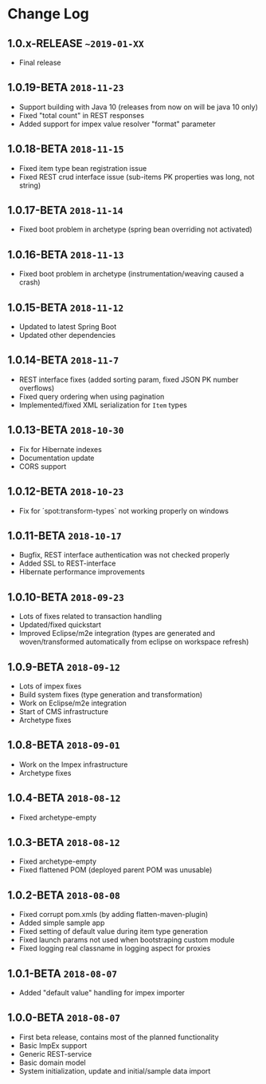 # Change Log

## **1.0.x-RELEASE** `~2019-01-XX`
- Final release

## **1.0.19-BETA** `2018-11-23`
- Support building with Java 10 (releases from now on will be java 10 only)
- Fixed "total count" in REST responses
- Added support for impex value resolver "format" parameter

## **1.0.18-BETA** `2018-11-15`
- Fixed item type bean registration issue
- Fixed REST crud interface issue (sub-items PK properties was long, not string)

## **1.0.17-BETA** `2018-11-14`
- Fixed boot problem in archetype (spring bean overriding not activated)

## **1.0.16-BETA** `2018-11-13`
- Fixed boot problem in archetype (instrumentation/weaving caused a crash)

## **1.0.15-BETA** `2018-11-12`
- Updated to latest Spring Boot
- Updated other dependencies

## **1.0.14-BETA** `2018-11-7`
- REST interface fixes (added sorting param, fixed JSON PK number overflows)
- Fixed query ordering when using pagination
- Implemented/fixed XML serialization for `Item` types

## **1.0.13-BETA** `2018-10-30`
- Fix for Hibernate indexes
- Documentation update
- CORS support

## **1.0.12-BETA** `2018-10-23`
- Fix for ´spot:transform-types` not working properly on windows

## **1.0.11-BETA** `2018-10-17`
- Bugfix, REST interface authentication was not checked properly
- Added SSL to REST-interface
- Hibernate performance improvements

## **1.0.10-BETA** `2018-09-23`
- Lots of fixes related to transaction handling
- Updated/fixed quickstart
- Improved Eclipse/m2e integration (types are generated and woven/transformed automatically from eclipse on workspace refresh)

## **1.0.9-BETA** `2018-09-12`
- Lots of impex fixes
- Build system fixes (type generation and transformation)
- Work on Eclipse/m2e integration
- Start of CMS infrastructure
- Archetype fixes

## **1.0.8-BETA** `2018-09-01`
- Work on the Impex infrastructure
- Archetype fixes

## **1.0.4-BETA** `2018-08-12`
- Fixed archetype-empty

## **1.0.3-BETA** `2018-08-12`
- Fixed archetype-empty
- Fixed flattened POM (deployed parent POM was unusable)

## **1.0.2-BETA** `2018-08-08`
- Fixed corrupt pom.xmls (by adding flatten-maven-plugin)
- Added simple sample app
- Fixed setting of default value during item type generation
- Fixed launch params not used when bootstraping custom module
- Fixed logging real classname in logging aspect for proxies 

## **1.0.1-BETA** `2018-08-07`
- Added "default value" handling for impex importer

## **1.0.0-BETA** `2018-08-07`
- First beta release, contains most of the planned functionality
- Basic ImpEx support
- Generic REST-service
- Basic domain model
- System initialization, update and initial/sample data import 

